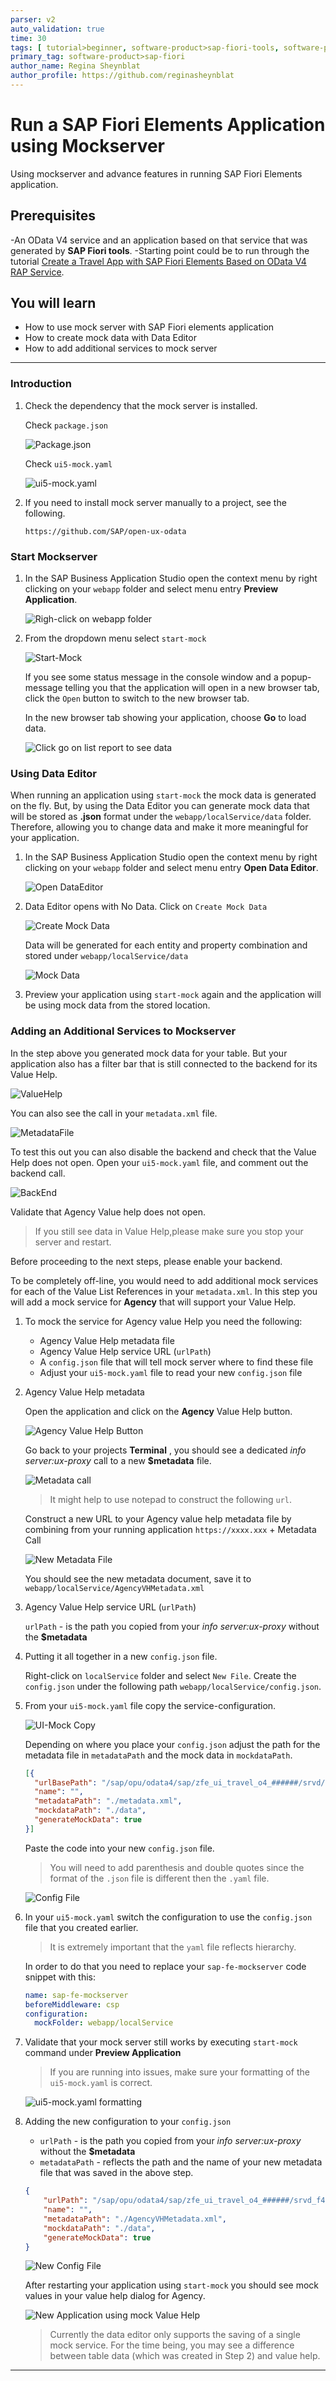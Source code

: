 ```yaml
---
parser: v2
auto_validation: true
time: 30
tags: [ tutorial>beginner, software-product>sap-fiori-tools, software-product>sap-fiori, software-product>sap-business-application-studio ]
primary_tag: software-product>sap-fiori
author_name: Regina Sheynblat
author_profile: https://github.com/reginasheynblat
---
```


# Run a SAP Fiori Elements Application using Mockserver
<!-- description --> Using mockserver and advance features in running SAP Fiori Elements application.

## Prerequisites
-An OData V4 service and an application based on that service that was generated by **SAP Fiori tools**.
-Starting point could be to run through the tutorial [Create a Travel App with SAP Fiori Elements Based on OData V4 RAP Service](fiori-tools-rap-prepare-service).

## You will learn
  - How to use mock server with SAP Fiori elements application
  - How to create mock data with Data Editor
  - How to add additional services to mock server

---

### Introduction


1. Check the dependency that the mock server is installed.

    Check `package.json`

    ![Package.json](packagejson.png)

     Check `ui5-mock.yaml`

    ![ui5-mock.yaml](ui5mockyamlfile1.png)

2. If you need to install mock server manually to a project, see the following.

    ```URL
    https://github.com/SAP/open-ux-odata
    ```


### Start Mockserver


1. In the SAP Business Application Studio open the context menu by right clicking on your `webapp` folder and select menu entry **Preview Application**.

     ![Righ-click on webapp folder](PreviewApplication.png)

2. From the dropdown menu select `start-mock`

    ![Start-Mock](StartMock.png)

     If you see some status message in the console window and a popup-message telling you that the application will open in a new browser tab, click the `Open` button to switch to the new browser tab.

      In the new browser tab showing your application, choose **Go** to load data.

      ![Click go on list report to see data](AppGo.png)




### Using Data Editor


When running an application using `start-mock` the mock data is generated on the fly.  But, by using the Data Editor you can generate mock data that will be stored as **.json** format under the  `webapp/localService/data` folder. Therefore, allowing you to change data and make it more meaningful for your application.

1. In the SAP Business Application Studio open the context menu by right clicking on your `webapp` folder and select menu entry **Open Data Editor**.

    ![Open DataEditor](OpenDataEditor.png)

2. Data Editor opens with No Data. Click on `Create Mock Data`

    ![Create Mock Data](CreateMockData.png)

     Data will be generated for each entity and property combination and stored under `webapp/localService/data`

     ![Mock Data](MockData.png)

3. Preview your application using `start-mock` again and the application will be using mock data from the stored location.


### Adding an Additional Services to Mockserver


In the step above you generated mock data for your table.  But your application also has a filter bar that is still connected to the backend for its Value Help.   

  ![ValueHelp](ValueHelp.png)

You can also see the call in your `metadata.xml` file.

  ![MetadataFile](MetadatafileValueHelp.png)

To test this out you can also disable the backend and check that the Value Help does not open. Open your `ui5-mock.yaml` file, and comment out the backend call.

  ![BackEnd](ExampleofBackend.png)

  Validate that Agency Value help does not open.

>If you still see data in Value Help,please make sure you stop your server and restart.

  Before proceeding to the next steps, please enable your backend.  

To be completely off-line, you would need to add additional mock services for each of the Value List References in your `metadata.xml`. In this step you will add a mock service for  **Agency** that will support your Value Help.

1.  To mock the service for Agency value Help you need the following:

    * Agency Value Help metadata file
    * Agency Value Help service URL (`urlPath`)
    * A `config.json` file that will tell mock server where to find these file
    * Adjust your `ui5-mock.yaml` file to read your new  `config.json` file

2.  Agency Value Help metadata

    Open the application and click on the **Agency** Value Help button.

    ![Agency Value Help Button](AgencyVH.png)


    Go back to your projects **Terminal** , you should see a dedicated *info server:ux-proxy* call to a new **$metadata** file.

    ![Metadata call](MetadataCall.png)

    >It might help to use notepad to construct the following `url`.

    Construct a new URL to your Agency value help metadata file by combining from your running application `https://xxxx.xxx` + Metadata Call

    ![New Metadata File](NewMetadataFile.png)

    You should see the new metadata document, save it to `webapp/localService/AgencyVHMetadata.xml`    

3. Agency Value Help service URL (`urlPath`)        

    `urlPath` - is the path you copied from your  *info server:ux-proxy* without the **$metadata**

4. Putting it all together in a new `config.json` file.  

    Right-click on `localService` folder and select `New File`. Create the `config.json` under the following path `webapp/localService/config.json`.


5. From your `ui5-mock.yaml` file copy the service-configuration.


    ![UI-Mock Copy](ConfigCopy.png)

    Depending on where you place your `config.json` adjust the path for the metadata file in `metadataPath` and the mock data in `mockdataPath`.

    ```json
    [{
      "urlBasePath": "/sap/opu/odata4/sap/zfe_ui_travel_o4_######/srvd/sap/zfe_ui_travel_o4_######/0001",
      "name": "",
      "metadataPath": "./metadata.xml",
      "mockdataPath": "./data",
      "generateMockData": true
    }]
    ```
    Paste the code into your new `config.json` file.

    >You will need to add parenthesis and double quotes since the format of the `.json` file is different then the `.yaml` file.


    ![Config File](configfile.png)

6. In your `ui5-mock.yaml` switch the configuration to use the `config.json` file that you created earlier.

    >It is extremely important that the `yaml` file reflects hierarchy.

    In order to do that you need to replace your `sap-fe-mockserver` code snippet with this:

    ```yaml
    name: sap-fe-mockserver
    beforeMiddleware: csp
    configuration:
      mockFolder: webapp/localService
    ```

7. Validate that your mock server still works by executing `start-mock` command under **Preview Application**   

    >If you are running into issues, make sure your formatting of the `ui5-mock.yaml` is correct.

    ![ui5-mock.yaml formatting](ui5mockyamlformatting.png)

8. Adding the new configuration to your `config.json`
    * `urlPath` - is the path you copied from your  *info server:ux-proxy* without the **$metadata**
    * `metadataPath` - reflects the path and the name of your new metadata file that was saved in the above step.

    ```json
    {
        "urlPath": "/sap/opu/odata4/sap/zfe_ui_travel_o4_######/srvd_f4/dmo/i_agency/0001;ps=%27srvd-zfe_ui_travel_######-0001%27;va=%27com.sap.gateway.srvd.zfe_ui_travel_######.v0001.et-zfe_c_travel_######.agencyid%27",
        "name": "",
        "metadataPath": "./AgencyVHMetadata.xml",
        "mockdataPath": "./data",
        "generateMockData": true
    }
    ```

    ![New Config File](NewConfigFile.png)

    After restarting your application using `start-mock` you should see mock values in your value help dialog for Agency.

    ![New Application using mock Value Help](NewApplication.png)

    >Currently the data editor only supports the saving of a single mock service. For the time being, you may see a difference between table data (which was created in Step 2) and value help.








---
